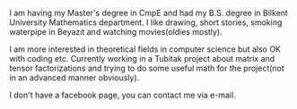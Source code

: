 I am having my Master's degree in CmpE and had my B.S. degree in Bilkent University Mathematics department. I like drawing, short stories, smoking waterpipe in Beyazıt and watching movies(oldies mostly).

I am more interested in theoretical fields in computer science but also OK with coding etc. Currently working in a Tubitak project about matrix and tensor factorizations and trying to do some useful math for the project(not in an advanced manner obviously).

I don't have a facebook page, you can contact me via e-mail.